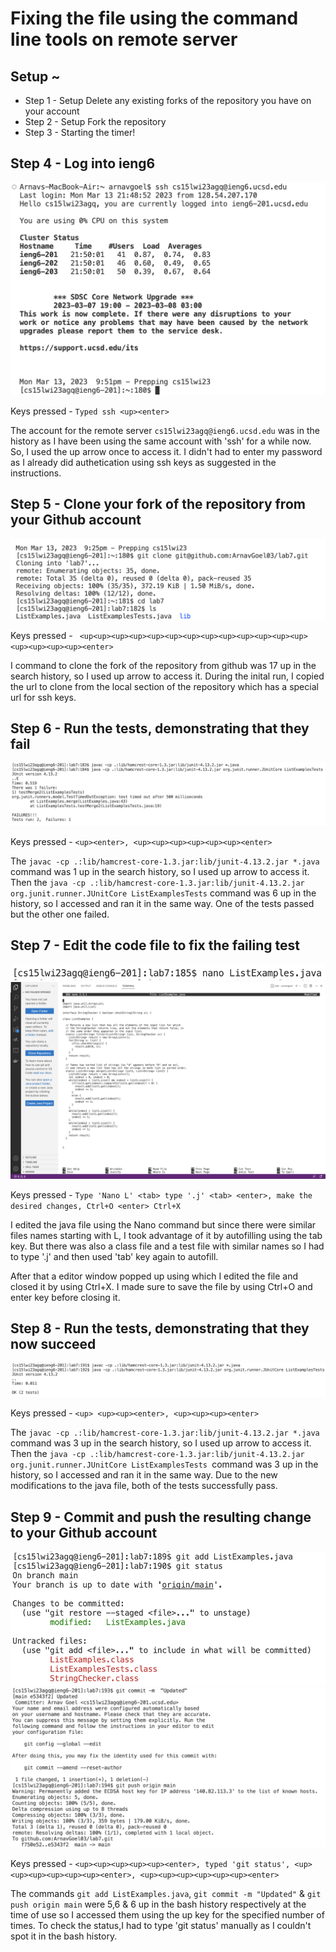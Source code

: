 # Fixing the file using the command line tools on remote server

## Setup ~ 
- Step 1 - Setup Delete any existing forks of the repository you have on your account
- Step 2 - Setup Fork the repository
- Step 3 - Starting the timer!


## Step 4 - Log into ieng6
![Picture demonstrating the step 4 of the task](step4.png)

Keys pressed -  ``` Typed ssh <up><enter> ```
  
The account for the remote server ```cs15lwi23agq@ieng6.ucsd.edu``` was in the history as I have been using the same account with 'ssh' for a while now. So, I used the up arrow once to access it. I didn't had to enter my password as I already did authetication using ssh keys as suggested in the instructions.

## Step 5 - Clone your fork of the repository from your Github account
![Picture demonstrating the step 5 of the task](step5.png)
 
Keys pressed - ``` <up<up><up><up><up><up><up><up><up><up><up><up><up><up><up><up><up><enter>```
  
I command to clone the fork of the repository from github was 17 up in the search history, so I used up arrow to access it. During the inital run, I copied the url to clone from the local section of the repository which has a special url for ssh keys.

## Step 6 - Run the tests, demonstrating that they fail
![Picture demonstrating the step 6 of the task](step6.png)
  
Keys pressed - ``` <up><enter>, <up><up><up><up><up><up><enter> ```

The ```javac -cp .:lib/hamcrest-core-1.3.jar:lib/junit-4.13.2.jar *.java``` command was 1 up in the search history, so I used up arrow to access it. Then the ```java -cp .:lib/hamcrest-core-1.3.jar:lib/junit-4.13.2.jar org.junit.runner.JUnitCore ListExamplesTests``` command was 6 up in the history, so I accessed and ran it in the same way. One of the tests passed but the other one failed.

## Step 7 - Edit the code file to fix the failing test
![Picture demonstrating the step 7 of the task](step7.png)
![Picture demonstrating the step 9 of the task](step71.png)
  
Keys pressed - ``` Type 'Nano L' <tab> type '.j' <tab> <enter>, make the desired changes, Ctrl+O <enter> Ctrl+X ```

I edited the java file using the Nano command but since there were similar files names starting with L, I took advantage of it by autofilling using the tab key. But there was also a class file and a test file with similar names so I had to type '.j' and then used 'tab' key again to autofill. 

After that a editor window popped up using which I edited the file and closed it by using Ctrl+X. I made sure to save the file by using Ctrl+O and enter key before closing it.
  

## Step 8 -  Run the tests, demonstrating that they now succeed
![Picture demonstrating the step 8 of the task](step8.png)
  
Keys pressed - ``` <up> <up><up><enter>, <up><up><up><enter> ```
  
The ```javac -cp .:lib/hamcrest-core-1.3.jar:lib/junit-4.13.2.jar *.java``` command was 3 up in the search history, so I used up arrow to access it. Then the ```java -cp .:lib/hamcrest-core-1.3.jar:lib/junit-4.13.2.jar org.junit.runner.JUnitCore ListExamplesTests ```command was 3 up in the history, so I accessed and ran it in the same way. Due to the new modifications to the java file, both of the tests successfully pass.
  


## Step 9 - Commit and push the resulting change to your Github account
![Picture demonstrating the step 9 of the task](step9.png)
![Picture demonstrating the step 9 of the task](step91.png)
  
Keys pressed - ``` <up><up><up><up><up><enter>, typed 'git status', <up><up><up><up><up><up><enter>, <up><up><up><up><up><up><enter> ```
  
The commands ```git add ListExamples.java```, ```git commit -m "Updated"``` & ```git push origin main``` were 5,6 & 6 up in the bash history respectively at the time of use so I accessed them using the up key for the specified number of times. To check the status,I had to type 'git status' manually as I couldn't spot it in the bash history.



